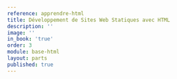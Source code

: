 ```yaml
---
reference: apprendre-html
title: Développement de Sites Web Statiques avec HTML
description: ''
image: ''
in_book: 'true'
order: 3
module: base-html
layout: parts
published: true
---
```

